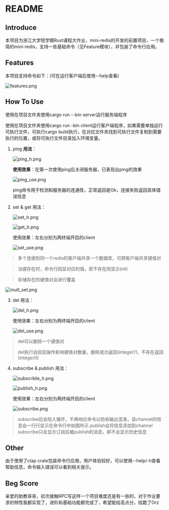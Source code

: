 # README

## Introduce

本项目为浙江大学短学期Rust课程大作业，mini-redis的开发的前置项目，一个极简的mini-redis，支持一些基础命令（见Feature模块），并包装了命令行应用。

## Features

本项目支持命令如下：(可在运行客户端后使用--help查看)

![features.png](https://img1.imgtp.com/2023/09/12/0E5Ou5c1.png)

## How To Use

使用在项目文件夹使用cargo run --bin server运行服务端程序

使用在项目文件夹使用cargo run -bin client运行客户端程序，如果需要单独运行可执行文件，可执行cargo build执行，在对应文件夹找到可执行文件复制到需要执行的位置，或将可执行文件目录加入环境变量。

1. ping
   **用法**：
   
   ![ping_h.png](https://img1.imgtp.com/2023/09/12/lP5ddR7q.png)
   
   **使用效果**：在第一次使用ping后关闭服务器，已表现出ping的效果
   
   ![ping_use.png](https://img1.imgtp.com/2023/09/12/ZKK9UmlY.png)
   
   ping命令用于检测和服务器的连通性，正常返回是Ok，连接失败返回具体错误信息

2. set & get
   用法：
   
   ![set_h.png](https://img1.imgtp.com/2023/09/12/pfQ3TkWc.png)
   
   ![get_h.png](https://img1.imgtp.com/2023/09/12/eJOzQLuZ.png)
   
   使用效果：左右分别为两终端开启的client
   
   ![set_use.png](https://img1.imgtp.com/2023/09/12/pRCuCUA7.png)


> 多个连接到同一个redis的客户端共享一个数据库，可跨客户端共享键值对

> 当键存在时，命令行回显对应的值，若不存在则显示(nil)

> 存储存在的键值对会进行覆盖

![mult_set.png](https://img1.imgtp.com/2023/09/12/RT0oCYfe.png)

3. del
   用法：
   
   ![del_h.png](https://img1.imgtp.com/2023/09/12/Ea1mtDYV.png)
   
   使用效果：左右分别为两终端开启的client
   
   ![del_use.png](https://img1.imgtp.com/2023/09/12/YCCl1Mw7.png)
   

> del可以删除一个键值对
> 
> del执行会回显操作影响键值对数量，删除成功返回(integer)1，不存在返回(integer)0

4. subscribe & publish
   用法：
   
   ![subscrible_h.png](https://img1.imgtp.com/2023/09/12/SHgru8bz.png)
   
   ![publish_h.png](https://img1.imgtp.com/2023/09/12/hrZDDDhP.png)
   
   使用效果：左右分别为两终端开启的client
   
   ![subscribe.png](https://img1.imgtp.com/2023/09/12/hR8W9oUE.png)
   

> subscribe后会陷入循环，不再响应命令以防和输出混淆，该channel的信息会一行行显示在命令行中如图所示
> publish会将信息添加到channel
> subscribe只会显示订阅后被publish的消息，即不会显示历史信息

## Other

由于使用了clap crate包装命令行应用，用户体验较好，可以使用--help/-h查看帮助信息，命令输入错误可以看到相关提示。

## Beg Score

亲爱的助教哥哥，初次接触RPC写这样一个项目难度还是有一些的，对于作业要求的特性我都实现了，进阶和基础功能都完成了，希望能给高点分，给跪了Orz
